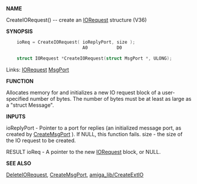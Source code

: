 
**NAME**

CreateIORequest() -- create an [IORequest](_OOYT) structure  (V36)

**SYNOPSIS**

```c
    ioReq = CreateIORequest( ioReplyPort, size );
                             A0           D0

    struct IORequest *CreateIORequest(struct MsgPort *, ULONG);

```
Links: [IORequest](_OOYT) [MsgPort](_OOYY) 

**FUNCTION**

Allocates memory for and initializes a new IO request block
of a user-specified number of bytes.  The number of bytes
must be at least as large as a &#034;struct Message&#034;.

**INPUTS**

ioReplyPort - Pointer to a port for replies (an initialized message
port, as created by [CreateMsgPort](CreateMsgPort) ).  If NULL, this
function fails.
size - the size of the IO request to be created.

RESULT
ioReq - A pointer to the new [IORequest](_OOYT) block, or NULL.

**SEE ALSO**

[DeleteIORequest](DeleteIORequest), [CreateMsgPort](CreateMsgPort), [amiga_lib/CreateExtIO](_OQTW)
